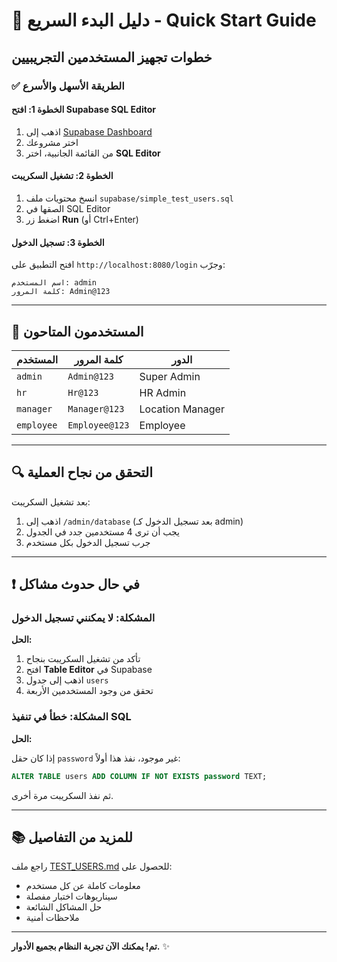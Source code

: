 # 🚀 دليل البدء السريع - Quick Start Guide

## خطوات تجهيز المستخدمين التجريبيين

### ✅ الطريقة الأسهل والأسرع

#### الخطوة 1: افتح Supabase SQL Editor

1. اذهب إلى [Supabase Dashboard](https://app.supabase.com)
2. اختر مشروعك
3. من القائمة الجانبية، اختر **SQL Editor**

#### الخطوة 2: تشغيل السكريبت

1. انسخ محتويات ملف `supabase/simple_test_users.sql`
2. الصقها في SQL Editor
3. اضغط زر **Run** (أو Ctrl+Enter)

#### الخطوة 3: تسجيل الدخول

افتح التطبيق على `http://localhost:8080/login` وجرّب:

```
اسم المستخدم: admin
كلمة المرور: Admin@123
```

---

## 👥 المستخدمون المتاحون

| المستخدم | كلمة المرور | الدور |
|----------|-------------|-------|
| `admin` | `Admin@123` | Super Admin |
| `hr` | `Hr@123` | HR Admin |
| `manager` | `Manager@123` | Location Manager |
| `employee` | `Employee@123` | Employee |

---

## 🔍 التحقق من نجاح العملية

بعد تشغيل السكريبت:

1. اذهب إلى `/admin/database` (بعد تسجيل الدخول كـ admin)
2. يجب أن ترى 4 مستخدمين جدد في الجدول
3. جرب تسجيل الدخول بكل مستخدم

---

## ❗ في حال حدوث مشاكل

### المشكلة: لا يمكنني تسجيل الدخول

**الحل:**

1. تأكد من تشغيل السكريبت بنجاح
2. افتح **Table Editor** في Supabase
3. اذهب إلى جدول `users`
4. تحقق من وجود المستخدمين الأربعة

### المشكلة: خطأ في تنفيذ SQL

**الحل:**

إذا كان حقل `password` غير موجود، نفذ هذا أولاً:

```sql
ALTER TABLE users ADD COLUMN IF NOT EXISTS password TEXT;
```

ثم نفذ السكريبت مرة أخرى.

---

## 📚 للمزيد من التفاصيل

راجع ملف [TEST_USERS.md](./TEST_USERS.md) للحصول على:
- معلومات كاملة عن كل مستخدم
- سيناريوهات اختبار مفصلة
- حل المشاكل الشائعة
- ملاحظات أمنية

---

**تم! يمكنك الآن تجربة النظام بجميع الأدوار.** ✨
